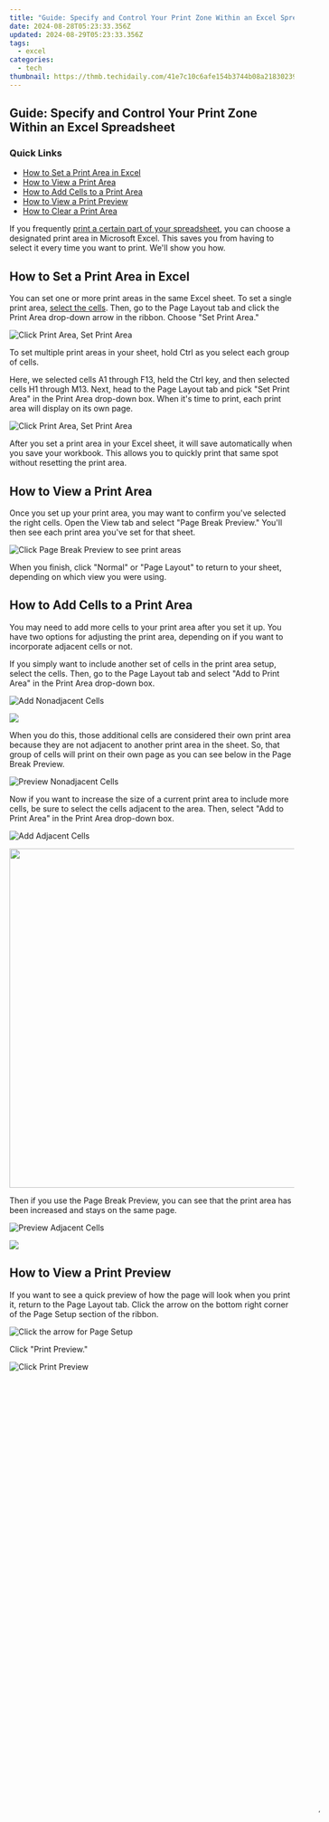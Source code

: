 ```yaml
---
title: "Guide: Specify and Control Your Print Zone Within an Excel Spreadsheet"
date: 2024-08-28T05:23:33.356Z
updated: 2024-08-29T05:23:33.356Z
tags:
  - excel
categories:
  - tech
thumbnail: https://thmb.techidaily.com/41e7c10c6afe154b3744b08a21830239b330cdc09fe1222610e43f6045480d9b.jpg
---
```


## Guide: Specify and Control Your Print Zone Within an Excel Spreadsheet

### Quick Links

* [How to Set a Print Area in Excel](https://facebook-video-content.techidaily.com/updated-engage-broadly-embedding-twitch-videos-on-fb-for-2024/)
* [How to View a Print Area](https://facebook-clips.techidaily.com/2024-approved-unlock-business-potentials-with-these-leading-15-facebook-market-analyzers/)
* [How to Add Cells to a Print Area](https://android-location-track.techidaily.com/in-2024-how-to-turn-off-google-location-to-stop-tracking-you-on-xiaomi-redmi-k70-pro-drfone-by-drfone-virtual-android/)
* [How to View a Print Preview](https://sim-unlock.techidaily.com/three-ways-to-sim-unlock-vivo-by-drfone-android/)
* [How to Clear a Print Area](https://win-dash.techidaily.com/gtx-1660-graphics-card-fast-and-simple-drivers-update-guide/)

 If you frequently [print a certain part of your spreadsheet](https://some-guidance.techidaily.com/updated-tuning-into-emotion-background-melodies-in-film/), you can choose a designated print area in Microsoft Excel. This saves you from having to select it every time you want to print. We'll show you how.

##  How to Set a Print Area in Excel

 You can set one or more print areas in the same Excel sheet. To set a single print area, [select the cells](https://buynow-tips.techidaily.com/exploring-a-ravaged-world-on-motorcycle-in-days-gone-our-comprehhavis-review/). Then, go to the Page Layout tab and click the Print Area drop-down arrow in the ribbon. Choose "Set Print Area."

![Click Print Area, Set Print Area](https://static1.howtogeekimages.com/wordpress/wp-content/uploads/2021/10/SetArea-ExcelPrintArea.png) 

 To set multiple print areas in your sheet, hold Ctrl as you select each group of cells.

 Here, we selected cells A1 through F13, held the Ctrl key, and then selected cells H1 through M13\. Next, head to the Page Layout tab and pick "Set Print Area" in the Print Area drop-down box. When it's time to print, each print area will display on its own page.

![Click Print Area, Set Print Area](https://static1.howtogeekimages.com/wordpress/wp-content/uploads/2021/10/SetMultiple-ExcelPrintArea.png) 

 After you set a print area in your Excel sheet, it will save automatically when you save your workbook. This allows you to quickly print that same spot without resetting the print area.

##  How to View a Print Area

 Once you set up your print area, you may want to confirm you've selected the right cells. Open the View tab and select "Page Break Preview." You'll then see each print area you've set for that sheet.

![Click Page Break Preview to see print areas](https://static1.howtogeekimages.com/wordpress/wp-content/uploads/2021/10/PageBreakPreview-ExcelPrintArea.png) 

 When you finish, click "Normal" or "Page Layout" to return to your sheet, depending on which view you were using.

##  How to Add Cells to a Print Area

 You may need to add more cells to your print area after you set it up. You have two options for adjusting the print area, depending on if you want to incorporate adjacent cells or not.

 If you simply want to include another set of cells in the print area setup, select the cells. Then, go to the Page Layout tab and select "Add to Print Area" in the Print Area drop-down box.

![Add Nonadjacent Cells](https://static1.howtogeekimages.com/wordpress/wp-content/uploads/2021/10/AddNonAdjacentCells-ExcelPrintArea.png) 

<!-- affiliate ads begin -->
<a href="https://shop.systoolsgroup.com/affiliate.php?ACCOUNT=SYSTOOBY&AFFILIATE=108875&PATH=https%3A%2F%2Fwww.systoolsgroup.com%3FAFFILIATE%3D108875%26RESOURCE%3DSysTools%2BOST%2BRecovery"><img src="https://www.systoolsgroup.com/box/ost-recovery.png" border="0"></a>
<!-- affiliate ads end -->
 When you do this, those additional cells are considered their own print area because they are not adjacent to another print area in the sheet. So, that group of cells will print on their own page as you can see below in the Page Break Preview.

![Preview Nonadjacent Cells](https://static1.howtogeekimages.com/wordpress/wp-content/uploads/2021/10/PageBreakPreviewNonAdjacentCells-ExcelPrintArea.png) 

 Now if you want to increase the size of a current print area to include more cells, be sure to select the cells adjacent to the area. Then, select "Add to Print Area" in the Print Area drop-down box.

![Add Adjacent Cells](https://static1.howtogeekimages.com/wordpress/wp-content/uploads/2021/10/AddAdjacentCells-ExcelPrintArea.png) 

<!-- affiliate ads begin -->
<a href="https://appsumo.8odi.net/c/5597632/2068407/7443" target="_top" id="2068407"><img src="//a.impactradius-go.com/display-ad/7443-2068407" border="0" alt="" width="1200" height="600"/></a><img height="0" width="0" src="https://appsumo.8odi.net/i/5597632/2068407/7443" style="position:absolute;visibility:hidden;" border="0" />
<!-- affiliate ads end -->
 Then if you use the Page Break Preview, you can see that the print area has been increased and stays on the same page.

![Preview Adjacent Cells](https://static1.howtogeekimages.com/wordpress/wp-content/uploads/2021/10/PageBreakPreviewAdjacentCells-ExcelPrintArea.png) 

<!-- affiliate ads begin -->
<a href="https://shop.copernic.com/order/checkout.php?PRODS=41033095&QTY=1&AFFILIATE=108875&CART=1"><img src="https://secure.2checkout.com/images/merchant/8d30aa96e72440759f74bd2306c1fa3d/Copernic-2023-Affiliate-728x90-Advanced-3YR.png" border="0"></a>
<!-- affiliate ads end -->
##  How to View a Print Preview

 If you want to see a quick preview of how the page will look when you print it, return to the Page Layout tab. Click the arrow on the bottom right corner of the Page Setup section of the ribbon.

![Click the arrow for Page Setup](https://static1.howtogeekimages.com/wordpress/wp-content/uploads/2021/10/PageSetup-ExcelPrintArea.png) 

 Click "Print Preview."

![Click Print Preview](https://static1.howtogeekimages.com/wordpress/wp-content/uploads/2021/10/PageSetupPrintPreview-ExcelPrintArea.png) 

<!-- affiliate ads begin -->
<span id="1793213">
					<video width="1080" height="1620" style="cursor:pointer"
           poster="//a.impactradius-go.com/display-clicktoplayimage/1793213.jpeg"
           onclick="if(!this.playClicked){this.play();this.setAttribute('controls',true);this.playClicked=true;}">
	   <source src="//a.impactradius-go.com/display-ad/19135-1793213">
	   <img src="//a.impactradius-go.com/display-clicktoplayimage/1793213.jpeg" style="border: none; height: 100%; width: 100%; object-fit: contain">
	</video>
	<div style="width:1080px;text-align:center"><a href="javascript:window.open(decodeURIComponent('https%3A%2F%2Ftinyland.pxf.io%2Fc%2F5597632%2F1793213%2F19135'), '_blank');void(0);">Click here</a></div>
</span>
<img height="0" width="0" src="https://imp.pxf.io/i/5597632/1793213/19135" style="position:absolute;visibility:hidden;" border="0" />
<!-- affiliate ads end -->
 You'll then see exactly what the sheet will look like when you print. Hit the arrow on the top left to return to your sheet.

![Print preview in Excel](https://static1.howtogeekimages.com/wordpress/wp-content/uploads/2021/10/PrintPreview-ExcelPrintArea.png) 

<!-- affiliate ads begin -->
<span id="1993652">
					<video width="720" height="300" style="cursor:pointer"
           poster="//a.impactradius-go.com/display-clicktoplayimage/1993652.jpeg"
           onclick="if(!this.playClicked){this.play();this.setAttribute('controls',true);this.playClicked=true;}">
	   <source src="//a.impactradius-go.com/display-ad/22993-1993652">
	   <img src="//a.impactradius-go.com/display-clicktoplayimage/1993652.jpeg" style="border: none; height: 100%; width: 100%; object-fit: contain">
	</video>
	<div style="width:720px;text-align:center"><a href="javascript:window.open(decodeURIComponent('https%3A%2F%2Fhomestyler.sjv.io%2Fc%2F5597632%2F1993652%2F22993'), '_blank');void(0);">Click here</a></div>
</span>
<img height="0" width="0" src="https://imp.pxf.io/i/5597632/1993652/22993" style="position:absolute;visibility:hidden;" border="0" />
<!-- affiliate ads end -->
 Alternatively, you can select File > Print or [use a keyboard shortcut](https://eaxpv-info.techidaily.com/updated-2024-approved-high-definition-ready-enabling-av1-on-youtube/), Ctrl+F2, to see your print preview.

##  How to Clear a Print Area

 If you make many changes to your sheet, prefer not to print only a specific section, or want to set up a new print area, you can remove an existing one easily.

 Select the print area or a cell within it. Back on the Page Layout tab, click "Clear Print Area" in the Print Area drop-down box.

![Click Print Layout, Clear Print Area](https://static1.howtogeekimages.com/wordpress/wp-content/uploads/2021/10/PageLayoutClear-ExcelPrintArea.png) 

<!-- affiliate ads begin -->
<a href="https://order.glarysoft.com/order/checkout.php?PRODS=4691139&QTY=1&AFFILIATE=108875&CART=1"><img src="https://secure.avangate.com/images/merchant/6734fa703f6633ab896eecbdfad8953a/products/SU-200-1.png" border="0">Software Update Pro - Check and update software installed on your computer. </a>
<!-- affiliate ads end -->
 If you have more than one print area set up, simply do this for each one on your sheet.

 For additional help printing in Microsoft Excel, learn how to [print the gridlines with row and column headers](https://unlock-android.techidaily.com/in-2024-pattern-locks-are-unsafe-secure-your-zte-blade-a73-5g-phone-now-with-these-tips-by-drfone-android/) or how to [print an Excel sheet that has a background](https://article-posts.techidaily.com/new-the-essence-of-burst-in-gopro-filming-techniques/).

<ins class="adsbygoogle"
     style="display:block"
     data-ad-format="autorelaxed"
     data-ad-client="ca-pub-7571918770474297"
     data-ad-slot="1223367746"></ins>



<ins class="adsbygoogle"
     style="display:block"
     data-ad-client="ca-pub-7571918770474297"
     data-ad-slot="8358498916"
     data-ad-format="auto"
     data-full-width-responsive="true"></ins>


